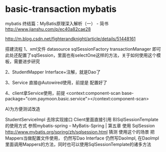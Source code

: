 # basic-transaction mybatis
mybatis
终结篇：MyBatis原理深入解析（一） - 简书
http://www.jianshu.com/p/ec40a82cae28

http://m.blog.csdn.net/fighterandknight/article/details/51448161


搭建流程
1、xml文件
datasource
sqlSessionFactory
transactionManager
即可
此处还配置了sqlSession，里面也有selectOne这样的方法，关于如何使用这个模板，需要进步研究
 

2、StudentMapper Interface+注解，就是Dao了

3、Service 直接@Autowired使用，前提是
<bean class="org.mybatis.spring.mapper.MapperScannerConfigurer">
	<property name="basePackage" value="com.paymoon.basic.mappers" />
</bean>
配置好了

4、client拿Service使用，前提
<context:component-scan base-package="com.paymoon.basic.service"></context:component-scan>

A)为方便测试改造

StudentServiceImpl 去除实现接口
Client里面直接引用
B)SqlSessionTemplate的使用方式
参照mybatis-spring – MyBatis-Spring | 第五章 使用 SqlSession
http://www.mybatis.org/spring/zh/sqlsession.html
猜测
使用这个的场景
把Mappers当做配置文件使用，
仍然写Dao Interface
仍然写DaoImpl,
在DaoImpl里面调用Mappers的方法，同时也可以使用SqlSessionTemplate的诸多方法

	